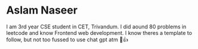 # Aslam Naseer

I am 3rd year CSE student in CET, Trivandum. I did aound 80 problems in leetcode and know Frontend web development. 
I know theres a template to follow, but not too fussed to use chat gpt atm 🙂👍
